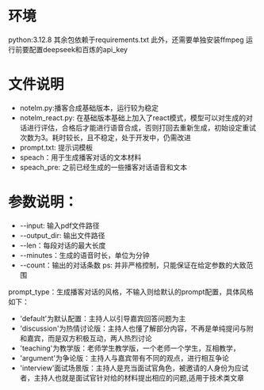 # 环境
python:3.12.8
其余包依赖于requirements.txt
此外，还需要单独安装ffmpeg
运行前要配置deepseek和百炼的api_key
# 文件说明
- notelm.py:播客合成基础版本，运行较为稳定
- notelm_react.py: 在基础版本基础上加入了react模式，模型可以对生成的对话进行评估，合格后才能进行语音合成，否则打回去重新生成，初始设定重试次数为3。耗时较长，且不稳定，处于开发中，仍需改进
- prompt.txt: 提示词模板
- speach：用于生成播客对话的文本材料
- speach_pre: 之前已经生成的一些播客对话语音和文本
# 参数说明：
- --input: 输入pdf文件路径
- --output_dir: 输出文件路径
- --len：每段对话的最大长度
- --minutes：生成的语音时长，单位为分钟
- --count：输出的对话条数
ps: 并非严格控制，只能保证在给定参数的大致范围

prompt_type：生成播客对话的风格，不输入则给默认的prompt配置，具体风格如下：
- 'default'为默认配置：主持人以引导嘉宾回答问题为主
- 'discussion'为热情讨论版：主持人也懂了解部分内容，不再是单纯提问与附和嘉宾，而是双方积极互动，两人热烈讨论
- 'teaching'为教学版：老师学生教学版，一个老师一个学生，互相教学，
- 'argument'为争论版：主持人与嘉宾带有不同的观点，进行相互争论
- 'interview'面试场景版：主持人是充当面试官角色，被邀请的人身份为应试者，主持人也就是面试官针对给的材料提出相应的问题,适用于技术类文章
